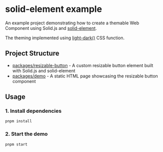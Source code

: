 # solid-element example

An example project demonstrating how to create a themable Web Component using Solid.js and [solid-element](https://www.npmjs.com/package/solid-element).

The theming implemented using [light-dark()](https://developer.mozilla.org/en-US/docs/Web/CSS/color_value/light-dark) CSS function.

## Project Structure

- [packages/resizable-button](packages/resizable-button) - A custom resizable button element built with Solid.js and solid-element
- [packages/demo](packages/demo) - A static HTML page showcasing the resizable button component

## Usage

### 1. Install dependencies

```bash
pnpm install
```

### 2. Start the demo

```bash
pnpm start
```
